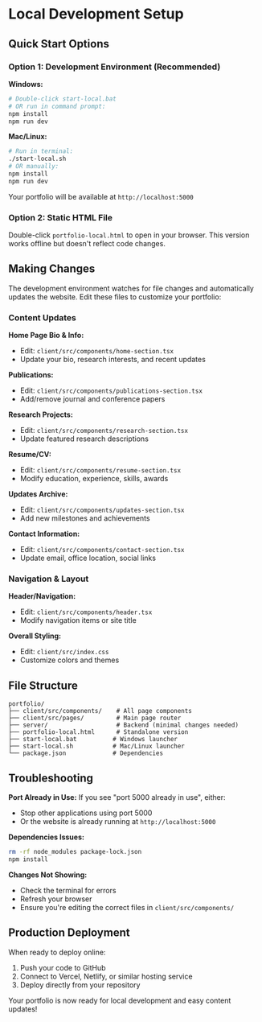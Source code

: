 # Local Development Setup

## Quick Start Options

### Option 1: Development Environment (Recommended)

**Windows:**
```bash
# Double-click start-local.bat
# OR run in command prompt:
npm install
npm run dev
```

**Mac/Linux:**
```bash
# Run in terminal:
./start-local.sh
# OR manually:
npm install
npm run dev
```

Your portfolio will be available at `http://localhost:5000`

### Option 2: Static HTML File

Double-click `portfolio-local.html` to open in your browser. This version works offline but doesn't reflect code changes.

## Making Changes

The development environment watches for file changes and automatically updates the website. Edit these files to customize your portfolio:

### Content Updates

**Home Page Bio & Info:**
- Edit: `client/src/components/home-section.tsx`
- Update your bio, research interests, and recent updates

**Publications:**
- Edit: `client/src/components/publications-section.tsx`
- Add/remove journal and conference papers

**Research Projects:**
- Edit: `client/src/components/research-section.tsx`
- Update featured research descriptions

**Resume/CV:**
- Edit: `client/src/components/resume-section.tsx`
- Modify education, experience, skills, awards

**Updates Archive:**
- Edit: `client/src/components/updates-section.tsx`
- Add new milestones and achievements

**Contact Information:**
- Edit: `client/src/components/contact-section.tsx`
- Update email, office location, social links

### Navigation & Layout

**Header/Navigation:**
- Edit: `client/src/components/header.tsx`
- Modify navigation items or site title

**Overall Styling:**
- Edit: `client/src/index.css`
- Customize colors and themes

## File Structure

```
portfolio/
├── client/src/components/    # All page components
├── client/src/pages/         # Main page router
├── server/                   # Backend (minimal changes needed)
├── portfolio-local.html      # Standalone version
├── start-local.bat          # Windows launcher
├── start-local.sh           # Mac/Linux launcher
└── package.json             # Dependencies
```

## Troubleshooting

**Port Already in Use:**
If you see "port 5000 already in use", either:
- Stop other applications using port 5000
- Or the website is already running at `http://localhost:5000`

**Dependencies Issues:**
```bash
rm -rf node_modules package-lock.json
npm install
```

**Changes Not Showing:**
- Check the terminal for errors
- Refresh your browser
- Ensure you're editing the correct files in `client/src/components/`

## Production Deployment

When ready to deploy online:
1. Push your code to GitHub
2. Connect to Vercel, Netlify, or similar hosting service
3. Deploy directly from your repository

Your portfolio is now ready for local development and easy content updates!
